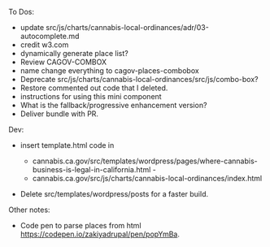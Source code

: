 To Dos:

- update src/js/charts/cannabis-local-ordinances/adr/03-autocomplete.md
- credit w3.com
- dynamically generate place list?
- Review CAGOV-COMBOX
- name change everything to cagov-places-combobox
- Deprecate src/js/charts/cannabis-local-ordinances/src/js/combo-box?
- Restore commented out code that I deleted.
- instructions for using this mini component
- What is the fallback/progressive enhancement version?
- Deliver bundle with PR.

Dev:

- insert template.html code in

  - cannabis.ca.gov/src/templates/wordpress/pages/where-cannabis-business-is-legal-in-california.html -
  - cannabis.ca.gov/src/js/charts/cannabis-local-ordinances/index.html

- Delete src/templates/wordpress/posts for a faster build.

Other notes:

- Code pen to parse places from html https://codepen.io/zakiyadrupal/pen/popYmBa.
